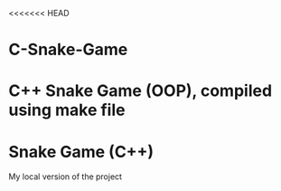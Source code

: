 <<<<<<< HEAD
# C-Snake-Game
C++ Snake Game (OOP), compiled using make file 
=======
# Snake Game (C++)
My local version of the project
